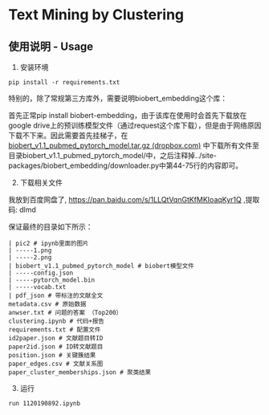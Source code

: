 # **Text Mining by Clustering**


## 使用说明 - Usage

1. 安装环境

```
pip install -r requirements.txt
```

特别的，除了常规第三方库外，需要说明biobert_embedding这个库：

首先正常pip install biobert-embedding，由于该库在使用时会首先下载放在google drive上的预训练模型文件（通过request这个库下载），但是由于网络原因下载不下来。因此需要首先挂梯子，在[biobert_v1.1_pubmed_pytorch_model.tar.gz (dropbox.com)](https://www.dropbox.com/s/hvsemunmv0htmdk/biobert_v1.1_pubmed_pytorch_model.tar.gz?dl=0) 中下载所有文件至目录biobert_v1.1_pubmed_pytorch_model/中，之后注释掉../site-packages/biobert_embedding/downloader.py中第44-75行的内容即可。

2. 下载相关文件

我放到百度网盘了, https://pan.baidu.com/s/1LLQtVqnGtKfMKIoaqKyr1Q ,提取码: dlmd

保证最终的目录如下所示：

```
| pic2 # ipynb里面的图片
| -----1.png
| -----2.png
| biobert_v1.1_pubmed_pytorch_model # biobert模型文件
| -----config.json
| -----pytorch_model.bin
| -----vocab.txt
| pdf_json # 带标注的文献全文
metadata.csv # 原始数据
anwser.txt # 问题的答案 （Top200）
clustering.ipynb # 代码+报告
requirements.txt # 配置文件
id2paper.json # 文献题目转ID
paper2id.json # ID转文献题目
position.json # 关键簇结果
paper_edges.csv # 文献关系图
paper_cluster_memberships.json # 聚类结果 
```

3. 运行

```
run 1120190892.ipynb 
```

